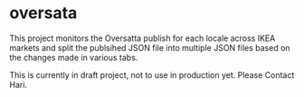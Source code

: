 # oversata

This project monitors the Oversatta publish for each locale across IKEA markets and split the publsihed JSON file into multiple JSON files based on the changes made in various tabs.

This is currently in draft project, not to use in production yet. Please Contact Hari.
